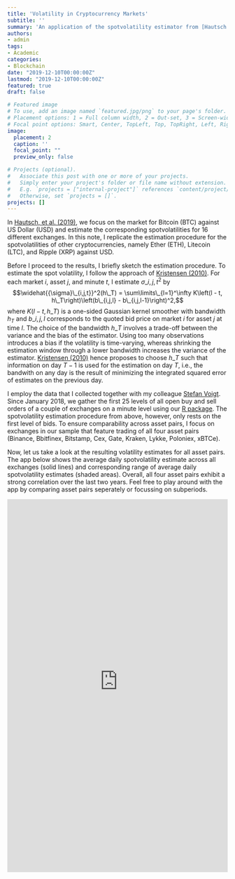 ```yaml
---
title: 'Volatility in Cryptocurrency Markets'
subtitle: ''
summary: 'An application of the spotvolatility estimator from [Hautsch et al (2019)](https://papers.ssrn.com/sol3/papers.cfm?abstract_id=3302159) to other cryptocurrencies'
authors:
- admin
tags:
- Academic
categories:
- Blockchain
date: "2019-12-10T00:00:00Z"
lastmod: "2019-12-10T00:00:00Z"
featured: true
draft: false

# Featured image
# To use, add an image named `featured.jpg/png` to your page's folder.
# Placement options: 1 = Full column width, 2 = Out-set, 3 = Screen-width
# Focal point options: Smart, Center, TopLeft, Top, TopRight, Left, Right, BottomLeft, Bottom, BottomRight
image:
  placement: 2
  caption: ''
  focal_point: ""
  preview_only: false

# Projects (optional).
#   Associate this post with one or more of your projects.
#   Simply enter your project's folder or file name without extension.
#   E.g. `projects = ["internal-project"]` references `content/project/deep-learning/index.md`.
#   Otherwise, set `projects = []`.
projects: []
---
```


In [Hautsch, et al. (2019)](https://papers.ssrn.com/sol3/papers.cfm?abstract_id=3302159), we focus on the market for Bitcoin (BTC) against US Dollar (USD) and estimate the corresponding spotvolatilities for 16 different exchanges. In this note, I replicate the estimation procedure for the spotvolatilities of other cryptocurrencies, namely Ether (ETH), Litecoin (LTC), and Ripple (XRP) against USD. 

Before I proceed to the results, I briefly sketch the estimation procedure. To estimate the spot volatility, I follow the approach of [Kristensen (2010)](https://www.jstor.org/stable/40388620). For each market $i$, asset $j$, and minute $t$, I estimate $\sigma\_{i,j,t}^2$ by 
$$\widehat{{\sigma}\_{i,j,t}}^2(h\_T) = \sum\limits\_{l=1}^\infty K\left(l - t, h\_T\right)\left(b\_{i,j,l} - b\_{i,j,l-1}\right)^2,$$
where $K\left(l - t, h\_T\right)$ is a one-sided Gaussian kernel smoother with bandwidth $h_T$ and $b\_{i,j,l}$ corresponds to the quoted bid price on market $i$ for asset $j$ at time $l$. 
The choice of the bandwidth $h\_T$ involves a trade-off between the variance and the bias of the estimator. Using too many observations introduces a bias if the volatility is time-varying, whereas shrinking the estimation window through a lower bandwidth increases the variance of the estimator. [Kristensen (2010)](https://www.jstor.org/stable/40388620) hence proposes to choose $h\_T$ such that information on day $T-1$ is used for the estimation on day $T$, i.e., the bandwith on any day is the result of minimizing the integrated squared error of estimates on the previous day.

I employ the data that I collected together with my colleague [Stefan Voigt](http://www.voigtstefan.me/). Since January 2018, we gather the first 25 levels of all open buy and sell orders of a couple of exchanges on a minute level using our [R package](https://github.com/christophscheuch/CryptoX). The spotvolatility estimation procedure from above, however, only rests on the first level of bids. To ensure comparability across asset pairs, I focus on exchanges in our sample that feature trading of all four asset pairs (Binance, Bbitfinex, Bitstamp, Cex, Gate, Kraken, Lykke, Poloniex, xBTCe). 

Now, let us take a look at the resulting volatility estimates for all asset pairs. The app below shows the average daily spotvolatility estimate across all exchanges (solid lines) and corresponding range of average daily spotvolatility estimates (shaded areas). Overall, all four asset pairs exhibit a strong correlation over the last two years. Feel free to play around with the app by comparing asset pairs seperately or focussing on subperiods.

<html>
<head><title>Shiny App Iframe</title></head>
<body>
<iframe id="example1" src="https://christophscheuch.shinyapps.io/Spotvolas/" style="border: none; width: 100%; height: 850px" frameborder="0"></iframe>
</body>
</html>
